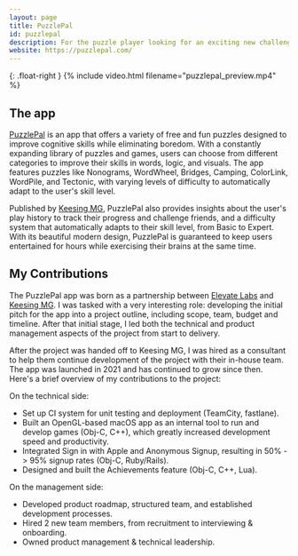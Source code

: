 ```yaml
---
layout: page
title: PuzzlePal
id: puzzlepal
description: For the puzzle player looking for an exciting new challenge (iOS).
website: https://puzzlepal.com/
---
```


{: .float-right }
{% include video.html filename="puzzlepal_preview.mp4" %}

## The app

[PuzzlePal](https://puzzlepal.com) is an app that offers a variety of free and fun puzzles designed to improve cognitive skills while eliminating boredom. With a constantly expanding library of puzzles and games, users can choose from different categories to improve their skills in words, logic, and visuals. The app features puzzles like Nonograms, WordWheel, Bridges, Camping, ColorLink, WordPile, and Tectonic, with varying levels of difficulty to automatically adapt to the user's skill level.

Published by [Keesing MG](https://www.keesing.com), PuzzlePal also provides insights about the user's play history to track their progress and challenge friends, and a difficulty system that automatically adapts to their skill level, from Basic to Expert. With its beautiful modern design, PuzzlePal is guaranteed to keep users entertained for hours while exercising their brains at the same time.

## My Contributions

The PuzzlePal app was born as a partnership between [Elevate Labs](https://elevateapp.com/about) and [Keesing MG](https://www.keesing.com). I was tasked with a very interesting role: developing the initial pitch for the app into a project outline, including scope, team, budget and timeline. After that initial stage, I led both the technical and product management aspects of the project from start to delivery.

After the project was handed off to Keesing MG, I was hired as a consultant to help them continue development of the project with their in-house team. The app was launched in 2021 and has continued to grow since then. Here's a brief overview of my contributions to the project:

On the technical side:
- Set up CI system for unit testing and deployment (TeamCity, fastlane).
- Built an OpenGL-based macOS app as an internal tool to run and develop games (Obj-C, C++), which greatly increased development speed and productivity.
- Integrated Sign in with Apple and Anonymous Signup, resulting in 50% -> 95% signup rates (Obj-C, Ruby/Rails).
- Designed and built the Achievements feature (Obj-C, C++, Lua).

On the management side:
- Developed product roadmap, structured team, and established development processes.
- Hired 2 new team members, from recruitment to interviewing & onboarding.
- Owned product management & technical leadership.
